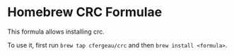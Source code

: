 Homebrew CRC Formulae
=====================

This formula allows installing crc.

To use it, first run `brew tap cfergeau/crc` and then `brew install <formula>`.
